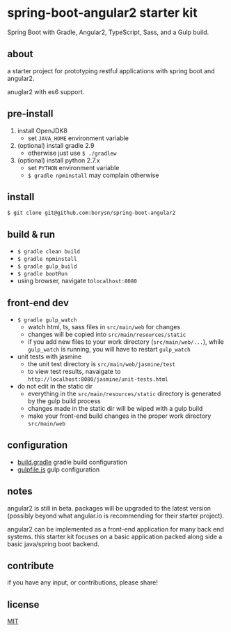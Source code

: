 # spring-boot-angular2 starter kit
Spring Boot with Gradle, Angular2, TypeScript, Sass, and a Gulp build.

## about
a starter project for prototyping restful applications with spring boot and angular2.

anuglar2 with es6 support.

## pre-install
1. install OpenJDK8
    - set `JAVA_HOME` environment variable
1. (optional) install gradle 2.9
    - otherwise just use `$ ./gradlew`
1. (optional) install python 2.7.x
    - set `PYTHON` environment variable
    - `$ gradle npminstall` may complain otherwise

## install
`$ git clone git@github.com:borysn/spring-boot-angular2`

## build & run
* `$ gradle clean build`
* `$ gradle npminstall`
* `$ gradle gulp_build`
* `$ gradle bootRun`
* using browser, navigate to`localhost:8080`

## front-end dev
* `$ gradle gulp_watch`
    - watch html, ts, sass files in `src/main/web` for changes
    - changes will be copied into `src/main/resources/static`
    - if you add new files to your work directory (`src/main/web/...`), while `gulp_watch` is running, you will have to restart `gulp_watch`
* unit tests with jasmine
    - the unit test directory is `src/main/web/jasmine/test`
    - to view test results, navaigate to `http://localhost:8080/jasmine/unit-tests.html`
* do not edit in the static dir
    - everything in the `src/main/resources/static` directory is generated by the gulp build process
    - changes made in the static dir will be wiped with a gulp build
    - make your front-end build changes in the proper work directory `src/main/web`

## configuration
* [build.gradle](build.gradle) gradle build configuration
* [gulpfile.js](src/main/web/gulpfile.js) gulp configuration

## notes

angular2 is still in beta. packages will be upgraded to the latest version (possibly beyond what angular.io is recommending for their starter project).

angular2 can be implemented as a front-end application for many back end systems. this starter kit focuses on a basic application packed along side a basic java/spring boot backend.

## contribute

if you have any input, or contributions, please share!

## license
[MIT](/LICENSE)
